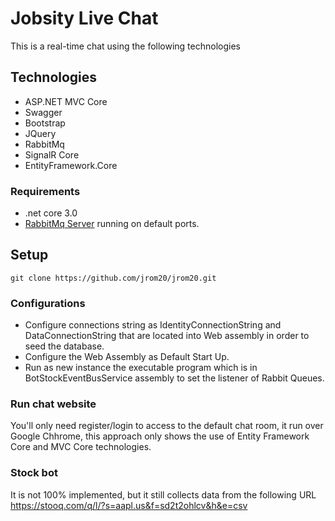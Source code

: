 # Jobsity Live Chat
This is a real-time chat using the following technologies

## Technologies
* ASP.NET MVC Core
* Swagger
* Bootstrap
* JQuery
* RabbitMq
* SignalR Core
* EntityFramework.Core


### Requirements
* .net core 3.0
* [RabbitMq Server](https://www.rabbitmq.com/download.html) running on default ports.

## Setup
`git clone https://github.com/jrom20/jrom20.git`

### Configurations
* Configure connections string as IdentityConnectionString and DataConnectionString that are located into Web assembly in order to seed the database.
* Configure the Web Assembly as Default Start Up.
* Run as new instance the executable program which is in BotStockEventBusService assembly to set the listener of Rabbit Queues.

### Run chat website
You'll only need register/login to access to the default chat room, it run over Google Chhrome, this approach only shows the use of Entity Framework Core and MVC Core technologies.

### Stock bot
It is not 100% implemented, but it still collects data from the following URL https://stooq.com/q/l/?s=aapl.us&f=sd2t2ohlcv&h&e=csv 



